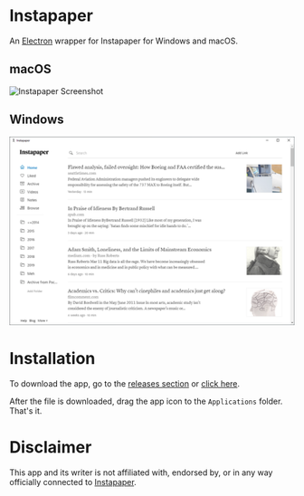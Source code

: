 # Instapaper

An [Electron](http://electron.atom.io) wrapper for Instapaper for Windows and macOS.

## macOS

![Instapaper Screenshot](https://raw.githubusercontent.com/aloglu/instapaper-mac/master/macos.png)

## Windows

![Instapaper Screenshot](https://raw.githubusercontent.com/aloglu/instapaper-desktop/master/windows.PNG)

# Installation

To download the app, go to the [releases section](https://github.com/aloglu/instapaper-mac/releases) or [click here](https://github.com/aloglu/instapaper-mac/releases/download/v1.1/Instapaper.dmg).

After the file is downloaded, drag the app icon to the `Applications` folder. That's it.

# Disclaimer

This app and its writer is not affiliated with, endorsed by, or in any way officially connected to [Instapaper](https://instapaper.com).
